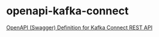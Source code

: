 # openapi-kafka-connect
[OpenAPI (Swagger) Definition for Kafka Connect REST API](https://docs.confluent.io/platform/current/connect/references/restapi.html)
